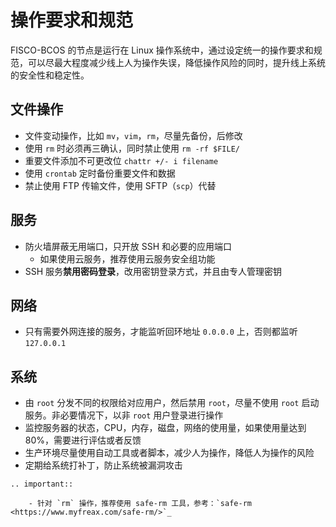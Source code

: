 # 操作要求和规范

FISCO-BCOS 的节点是运行在 Linux 操作系统中，通过设定统一的操作要求和规范，可以尽最大程度减少线上人为操作失误，降低操作风险的同时，提升线上系统的安全性和稳定性。

## 文件操作
* 文件变动操作，比如 `mv`，`vim`，`rm`，尽量先备份，后修改
* 使用 `rm` 时必须再三确认，同时禁止使用 `rm -rf $FILE/`
* 重要文件添加不可更改位 `chattr +/- i filename`
* 使用 `crontab` 定时备份重要文件和数据
* 禁止使用 FTP 传输文件，使用 SFTP（`scp`）代替
    
## 服务
* 防火墙屏蔽无用端口，只开放 SSH 和必要的应用端口
    * 如果使用云服务，推荐使用云服务安全组功能
* SSH 服务**禁用密码登录**，改用密钥登录方式，并且由专人管理密钥
    
## 网络
* 只有需要外网连接的服务，才能监听回环地址 `0.0.0.0` 上，否则都监听 `127.0.0.1`
    
## 系统
* 由 `root` 分发不同的权限给对应用户，然后禁用 `root`，尽量不使用 `root` 启动服务。非必要情况下，以非 `root` 用户登录进行操作
* 监控服务器的状态，CPU，内存，磁盘，网络的使用量，如果使用量达到 80%，需要进行评估或者反馈
* 生产环境尽量使用自动工具或者脚本，减少人为操作，降低人为操作的风险
* 定期给系统打补丁，防止系统被漏洞攻击

```eval_rst
.. important::

    - 针对 `rm` 操作，推荐使用 safe-rm 工具，参考：`safe-rm <https://www.myfreax.com/safe-rm/>`_
    
```
